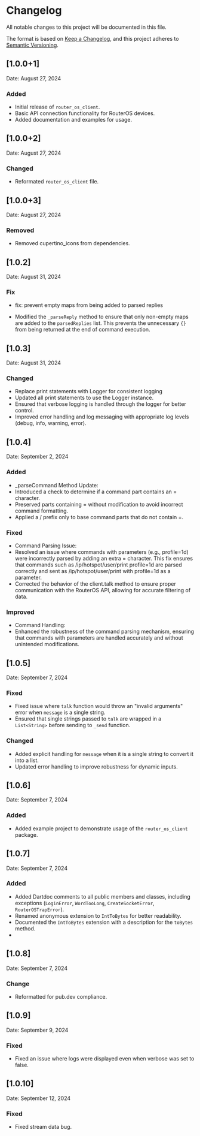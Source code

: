 # Changelog

All notable changes to this project will be documented in this file.

The format is based on [Keep a Changelog](https://keepachangelog.com/en/1.0.0/),
and this project adheres to [Semantic Versioning](https://semver.org/spec/v2.0.0.html).

## [1.0.0+1]
Date: August 27, 2024

### Added
- Initial release of `router_os_client`.
- Basic API connection functionality for RouterOS devices.
- Added documentation and examples for usage.

## [1.0.0+2]
Date: August 27, 2024

### Changed
- Reformated `router_os_client` file.


## [1.0.0+3]
Date: August 27, 2024

### Removed
- Removed cupertino_icons from dependencies.

## [1.0.2]
Date: August 31, 2024

### Fix
- fix: prevent empty maps from being added to parsed replies

- Modified the `_parseReply` method to ensure that only non-empty maps are added to the `parsedReplies` list. This prevents the unnecessary `{}` from being returned at the end of command execution.

## [1.0.3] 
Date: August 31, 2024

### Changed
- Replace print statements with Logger for consistent logging
- Updated all print statements to use the Logger instance.
- Ensured that verbose logging is handled through the logger for better control.
- Improved error handling and log messaging with appropriate log levels (debug, info, warning, error).

## [1.0.4]
Date: September 2, 2024

### Added
- _parseCommand Method Update:
- Introduced a check to determine if a command part contains an = character.
- Preserved parts containing = without modification to avoid incorrect command formatting.
- Applied a / prefix only to base command parts that do not contain =.
### Fixed
- Command Parsing Issue:
- Resolved an issue where commands with parameters (e.g., profile=1d) were incorrectly parsed by adding an extra = character. This fix ensures that commands such as /ip/hotspot/user/print profile=1d are parsed correctly and sent as /ip/hotspot/user/print with profile=1d as a parameter.
- Corrected the behavior of the client.talk method to ensure proper communication with the RouterOS API, allowing for accurate filtering of data.
### Improved
- Command Handling:
- Enhanced the robustness of the command parsing mechanism, ensuring that commands with parameters are handled accurately and without unintended modifications.

## [1.0.5]
Date: September 7, 2024

### Fixed
- Fixed issue where `talk` function would throw an "invalid arguments" error when `message` is a single string.
- Ensured that single strings passed to `talk` are wrapped in a `List<String>` before sending to `_send` function.

### Changed
- Added explicit handling for `message` when it is a single string to convert it into a list.
- Updated error handling to improve robustness for dynamic inputs.

## [1.0.6]
Date: September 7, 2024

### Added
- Added example project to demonstrate usage of the `router_os_client` package.

## [1.0.7]
Date: September 7, 2024

### Added
- Added Dartdoc comments to all public members and classes, including exceptions (`LoginError`, `WordTooLong`, `CreateSocketError`, `RouterOSTrapError`).
- Renamed anonymous extension to `IntToBytes` for better readability.
- Documented the `IntToBytes` extension with a description for the `toBytes` method.
- 
## [1.0.8]
Date: September 7, 2024

### Change
- Reformatted for pub.dev compliance.


## [1.0.9]
Date: September 9, 2024

### Fixed
- Fixed an issue where logs were displayed even when verbose was set to false.

## [1.0.10]
Date: September 12, 2024

### Fixed
- Fixed stream data bug.